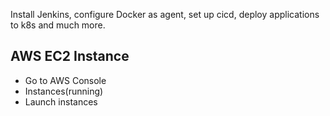 Install Jenkins, configure Docker as agent, set up cicd, deploy applications to k8s and much more.

## AWS EC2 Instance

- Go to AWS Console
- Instances(running)
- Launch instances
